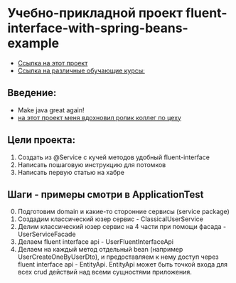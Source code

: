 # Учебно-прикладной проект fluent-interface-with-spring-beans-example

  * [Ссылка на этот проект](https://github.com/AlekseyShibayev/fluent-interface-with-spring-beans-example)
  * [Ссылка на различные обучающие курсы:](https://github.com/AlekseyShibayev/additional-education-info)

## Введение:
  * Make java great again!
  * [на этот проект меня вдохновил ролик коллег по цеху](https://www.youtube.com/watch?v=-vIjWMR6bGU&t=1468s&ab_channel=TechTrain)

## Цели проекта:
1. Создать из @Service с кучей методов удобный fluent-interface
2. Написать пошаговую инструкцию для потомков
3. Написать первую статью на хабре

## Шаги - примеры смотри в ApplicationTest
0. Подготовим domain и какие-то сторонние сервисы (service package)
1. Создадим классический юзер сервис - ClassicalUserService
2. Делим классический юзер сервис на 4 части при помощи фасада - UserServiceFacade
3. Делаем fluent interface api - UserFluentInterfaceApi
4. Делаем на каждый метод отдельный bean (например UserCreateOneByUserDto), и предоставляем к нему доступ через fluent interface api - EntityApi.
EntityApi может быть точкой входа для всех crud действий над всеми сущностями приложения.




   